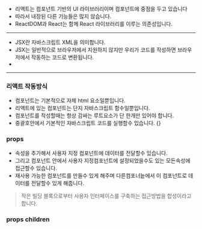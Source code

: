 - 리액트는 컴포넌트 기반의 UI 라이브러리이며 컴포넌트에 중점을 두고 있습니다 
- 따라서 내장된 다른 기능들은 많지 않습니다.
- ReactDOM과 React는 함께 React 라이브러리를 이루는 의존성입니다.

---

- JSX란 자바스크립트 XML을 의미합니다.
- JSX는 일반적으로 브라우저에서 지원하지 않지만 우리가 코드를 작성하면 브라우저에서 작동하는 코드로 변환됩니다.
-

--- 

### 리액트 작동방식 
- 컴포넌트는 기본적으로 자체 html 요소일뿐입니다.
- 리액트에 있는 컴포넌트는 단지 자바스크립트 함수일뿐입니다.
- 컴포넌트를 작성할때는 항상 감싸는 루트요소가 단 한개만 있어야 합니다.
- 중괄호안에서 기본적인 자바스크립트 코드를 실행할수 있습니다. {}


### props 
- 속성을 추가해서 사용자 지정 컴포넌트에 데이터를 전달할수 있습니다.
- 그리고 컴포넌트 안에서 사용자 지정컴포넌트에 설정되었을수도 있는 모든속성에 접근할수 있습니다.
- 재사용 가능한 컴포넌트를 만들수 있게 해주며 다른컴포너늩에서 이 컴포넌트로 데이터를 전달할수 있게 해줍니다.


> 작은 빌딩 블록으로부터 사용자 인터페이스를 구축하는 접근방법을 합성이라고 합니다.

### props children 